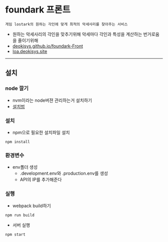 # foundark 프론트

`게임 lostark의 원하는 각인에 맞게 최적의 악세사리를 찾아주는 서비스`

- 원하는 악세사리의 각인을 맞추기위해 악세마다 각인과 특성을 계산하는 번거로움을 줄이기위해
- [deokisys.github.io/foundark-Front](https://deokisys.github.io/foundark-Front/)
- [loa.deokisys.site](http://loa.deokisys.site)
---

## 설치

### node 깔기
- nvm이라는 node버젼 관리하는거 설치하기
- [설치법](https://deokisys.github.io/%EC%9B%B9/2021/06/11/nodejs%EC%84%A4%EC%B9%98.html)

### 설치
- npm으로 필요한 설치파일 설치
```
npm install
``` 

### 환경변수
- env폴더 생성
  - .development.env와 .production.env를 생성
  - API의 IP를 추가해준다

### 실행
- webpack build하기
```
npm run build
```
- 서버 실행
```
npm start
```
